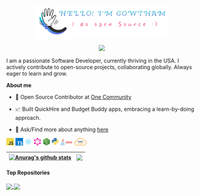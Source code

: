 <p align="center"><a href="https://gowtham-dongari.vercel.app/"><img height="" width="70%" alt="Hello, I'm Gowtham. I do open source!" src="./assets/Gowtham-name-banner.png" /></a></p>
<p align="center">
  <a href="https://github.com/DenverCoder1/readme-typing-svg"><img src="https://readme-typing-svg.herokuapp.com?font=Time+New+Roman&color=E0734&size=25&center=true&vCenter=true&width=600&height=70&lines=Software+Development+Engineer..&hearts;++;Full+Stack+Engineer,;Open+Source+Contributor,;Computer+Science,;Active+Learner,;Problem+Solver,;Go+Getter+Attitude..<3"></a>
</p>

I am a passionate Software Developer, currently thriving in the USA. I actively contribute to open-source projects, collaborating globally. Always eager to learn and grow.<br/>  <!-- With over two years of experience, I excel in both front-end and back-end development.  -->
 

**About me**

- 💼 Open Source Contributor at [One Community](https://github.com/OneCommunityGlobal/)

- 📈 Built QuickHire and Budget Buddy apps, embracing a learn-by-doing approach.

<!-- - ❤️ I love writing TypeScript, and building fun experiments on type-level -->

- 💬 Ask/Find more about anything [here](https://www.linkedin.com/in/gowthamdongari/)

<code><img height="20" alt="javascript" src="https://raw.githubusercontent.com/github/explore/80688e429a7d4ef2fca1e82350fe8e3517d3494d/topics/javascript/javascript.png"></code>
<code><img height="20" alt="typescript" src="https://raw.githubusercontent.com/github/explore/80688e429a7d4ef2fca1e82350fe8e3517d3494d/topics/typescript/typescript.png"></code>
<code><img height="20" alt="react" src="https://raw.githubusercontent.com/github/explore/80688e429a7d4ef2fca1e82350fe8e3517d3494d/topics/react/react.png"></code>
<code><img height="20" alt="graphql" src="https://raw.githubusercontent.com/github/explore/5c058a388828bb5fde0bcafd4bc867b5bb3f26f3/topics/graphql/graphql.png"></code>
<code><img height="20" alt="nodejs" src="https://raw.githubusercontent.com/github/explore/80688e429a7d4ef2fca1e82350fe8e3517d3494d/topics/nodejs/nodejs.png"></code>
<code><img height="20" alt="Python" src="./assets/Python-logo-notext.svg.png"></code>
<code><img height="20" alt="Java" src="./assets//Java-Logo.png"></code>
<code><img height="20" alt="AWS" src="./assets/aws-.png"></code>

| <a href="https://github.com/anuraghazra/github-readme-stats"><img align="center" src="https://github-readme-stats.vercel.app/api?username=gowthamdongari&show_icons=true&include_all_commits=true&theme=buefy&hide_border=true" alt="Anurag's github stats" /></a> | <a href="https://github.com/anuraghazra/github-readme-stats"><img align="center" src="https://github-readme-stats.vercel.app/api/top-langs/?username=gowthamdongari&layout=compact&theme=buefy&hide_border=true" /></a> |
| ------------- | ------------- |

#### Top Repositories


<a href="https://github.com/anuraghazra/github-readme-stats">
  <img align="center" src="https://github-readme-stats.vercel.app/api/pin/?username=Ramaruva&repo=QuickHire_fullstackProject&theme=buefy" />
</a>
<a href="https://github.com/anuraghazra/anuraghazra.github.io">
  <img align="center" src="https://github-readme-stats.vercel.app/api/pin/?username=gowthamdongari&repo=Portfolio-Software-Developer&theme=buefy" />
</a>

<br />
<br />

<!-- <a href="https://twitter.com/anuraghazru">
  <img align="right" alt="Anurag Hazra | Twitter" width="21px" src="https://raw.githubusercontent.com/anuraghazra/anuraghazra/master/assets/twitter.svg" />
</a>
<a href="https://codesandbox.io/u/anuraghazra">
  <img align="right" alt="Anurag Hazra | CodeSandbox" width="20px" src="https://raw.githubusercontent.com/anuraghazra/anuraghazra/master/assets/codesandbox.svg" />
</a> -->